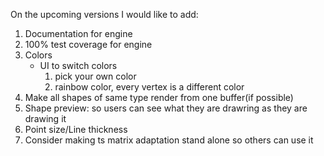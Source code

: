 On the upcoming versions I would like to add:
1. Documentation for engine
2. 100% test coverage for engine
3. Colors
    * UI to switch colors
        1. pick your own color
        2. rainbow color, every vertex is a different color
4. Make all shapes of same type render from one buffer(if possible)
5. Shape preview: so users can see what they are drawring as they are drawing it
6. Point size/Line thickness
7. Consider making ts matrix adaptation stand alone so others can use it
